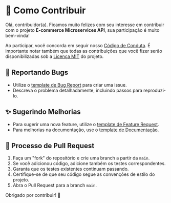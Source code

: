 # 🤝 Como Contribuir

Olá, contribuidor(a). Ficamos muito felizes com seu interesse em contribuir com o projeto **E-commerce Microservices API**, sua participação é muito bem-vinda!

Ao participar, você concorda em seguir nosso [Código de Conduta](./CODE_OF_CONDUCT.md). É importante notar também que todas as contribuições que você fizer serão disponibilizadas sob a [Licença MIT](./LICENSE) do projeto.

## 🐞 Reportando Bugs

- Utilize o [template de Bug Report](https://github.com/heviane/ecommerce-microservices/issues/new?assignees=&labels=bug&template=bug_report.md&title=%5BBUG%5D+-) para criar uma issue.
- Descreva o problema detalhadamente, incluindo passos para reproduzi-lo.

## ✨ Sugerindo Melhorias

- Para sugerir uma nova feature, utilize o [template de Feature Request](https://github.com/heviane/ecommerce-microservices/issues/new?assignees=&labels=feature&template=feature_request.md&title=%5BFEATURE%5D+-+).
- Para melhorias na documentação, use o [template de Documentação](https://github.com/heviane/ecommerce-microservices/issues/new?assignees=&labels=documentation&template=documentation_improvement.md&title=%5BDOCS%5D+-+).

## 🚀 Processo de Pull Request

1. Faça um "fork" do repositório e crie uma branch a partir da `main`.
2. Se você adicionou código, adicione também os testes correspondentes.
3. Garanta que os testes existentes continuam passando.
4. Certifique-se de que seu código segue as convenções de estilo do projeto.
5. Abra o Pull Request para a branch `main`.

Obrigado por contribuir! 💙
